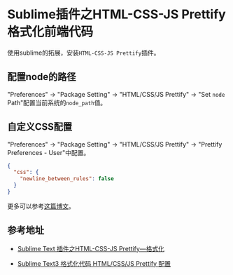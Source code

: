 # Sublime插件之HTML-CSS-JS Prettify格式化前端代码

使用sublime的拓展，安装`HTML-CSS-JS Prettify`插件。

## 配置node的路径

"Preferences" -> "Package Setting" -> "HTML/CSS/JS Prettify" -> "Set `node` Path"配置当前系统的`node_path`值。

## 自定义CSS配置

"Preferences" -> "Package Setting" -> "HTML/CSS/JS Prettify" -> "Prettify Preferences - User"中配置。

```json
{
  "css": {
    "newline_between_rules": false
  }
}
```

更多可以参考[这篇博文](http://echizen.github.io/tech/2016/08-07-code-space-standard)。

## 参考地址

* [Sublime Text 插件之HTML-CSS-JS Prettify—格式化](https://www.cnblogs.com/xuliangxing/p/7995427.html)

* [Sublime Text3 格式化代码 HTML/CSS/JS Prettify 配置](https://www.jianshu.com/p/f179e57df0f5)
